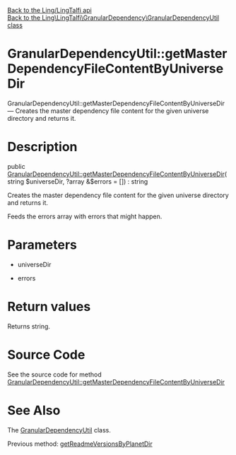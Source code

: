 [Back to the Ling/LingTalfi api](https://github.com/lingtalfi/LingTalfi/blob/master/doc/api/Ling/LingTalfi.md)<br>
[Back to the Ling\LingTalfi\GranularDependency\GranularDependencyUtil class](https://github.com/lingtalfi/LingTalfi/blob/master/doc/api/Ling/LingTalfi/GranularDependency/GranularDependencyUtil.md)


GranularDependencyUtil::getMasterDependencyFileContentByUniverseDir
================



GranularDependencyUtil::getMasterDependencyFileContentByUniverseDir — Creates the master dependency file content for the given universe directory and returns it.




Description
================


public [GranularDependencyUtil::getMasterDependencyFileContentByUniverseDir](https://github.com/lingtalfi/LingTalfi/blob/master/doc/api/Ling/LingTalfi/GranularDependency/GranularDependencyUtil/getMasterDependencyFileContentByUniverseDir.md)(string $universeDir, ?array &$errors = []) : string




Creates the master dependency file content for the given universe directory and returns it.

Feeds the errors array with errors that might happen.




Parameters
================


- universeDir

    

- errors

    


Return values
================

Returns string.








Source Code
===========
See the source code for method [GranularDependencyUtil::getMasterDependencyFileContentByUniverseDir](https://github.com/lingtalfi/LingTalfi/blob/master/GranularDependency/GranularDependencyUtil.php#L53-L90)


See Also
================

The [GranularDependencyUtil](https://github.com/lingtalfi/LingTalfi/blob/master/doc/api/Ling/LingTalfi/GranularDependency/GranularDependencyUtil.md) class.

Previous method: [getReadmeVersionsByPlanetDir](https://github.com/lingtalfi/LingTalfi/blob/master/doc/api/Ling/LingTalfi/GranularDependency/GranularDependencyUtil/getReadmeVersionsByPlanetDir.md)<br>

